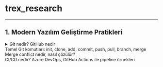 # trex_research
***

## 1. Modern Yazılım Geliştirme Pratikleri

<details>
<summary> Git nedir? GitHub nedir

<summary> Temel Git komutları: init, clone, add, commit, push, pull, branch, merge
  
<summary> Merge conflict nedir, nasıl çözülür?
  
<summary> CI/CD nedir? Azure DevOps, GitHub Actions ile pipeline örnekleri
